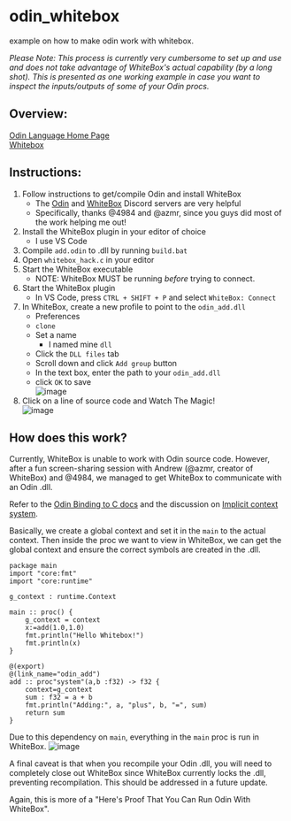 # odin_whitebox
example on how to make odin work with whitebox.

*Please Note: This process is currently very cumbersome to set up and use and does not take advantage of WhiteBox's actual capability (by a long shot).  This is presented as one working example in case you want to inspect the inputs/outputs of some of your Odin procs.*

## Overview:   
[Odin Language Home Page](https://odin-lang.org/)   
[Whitebox](https://whitebox.systems/)   


## Instructions:  
1. Follow instructions to get/compile Odin and install WhiteBox
    - The [Odin](https://discord.com/invite/sVBPHEv) and [WhiteBox](https://t.co/Oky8t1Ao7O) Discord servers are very helpful
    - Specifically, thanks @4984 and @azmr, since you guys did most of the work helping me out!
1. Install the WhiteBox plugin in your editor of choice
    - I use VS Code
1. Compile `add.odin` to .dll by running `build.bat`
1. Open `whitebox_hack.c` in your editor
1. Start the WhiteBox executable
    - NOTE: WhiteBox MUST be running _before_ trying to connect.
1. Start the WhiteBox plugin
    - In VS Code, press `CTRL + SHIFT + P` and select `WhiteBox: Connect`
1. In WhiteBox, create a new profile to point to the `odin_add.dll`
    - Preferences
    - `clone`
    - Set a name
        - I named mine `dll`
    - Click the `DLL files` tab
    - Scroll down and click `Add group` button
    - In the text box, enter the path to your `odin_add.dll`
    - click `OK` to save   
![image](https://user-images.githubusercontent.com/3990931/203457781-12983be6-9796-4253-a0c0-d48f234c4dcf.png)
1. Click on a line of source code and Watch The Magic!   
![image](https://user-images.githubusercontent.com/3990931/203457930-3d7ca6c0-23a7-4a0f-8124-df896cbdb835.png)

## How does this work?  

Currently, WhiteBox is unable to work with Odin source code. However, after a fun screen-sharing session with Andrew (@azmr, creator of WhiteBox) and @4984, we managed to get WhiteBox to communicate with an Odin .dll.

Refer to the [Odin Binding to C docs](https://odin-lang.org/news/binding-to-c/) and the discussion on [Implicit context system](https://odin-lang.org/docs/overview/#implicit-context-system).  

Basically, we create a global context and set it in the `main` to the actual context.  Then inside the proc we want to view in WhiteBox, we can get the global context and ensure the correct symbols are created in the .dll.  

```
package main
import "core:fmt"
import "core:runtime"

g_context : runtime.Context 

main :: proc() {
    g_context = context
    x:=add(1.0,1.0)
    fmt.println("Hello Whitebox!")
    fmt.println(x)
}

@(export) 
@(link_name="odin_add")
add :: proc"system"(a,b :f32) -> f32 {
    context=g_context
    sum : f32 = a + b
    fmt.println("Adding:", a, "plus", b, "=", sum)
    return sum
}
```

Due to this dependency on `main`, everything in the `main` proc is run in WhiteBox.
![image](https://user-images.githubusercontent.com/3990931/203458983-d76fc757-3b94-4211-b78b-714addd2f9b5.png)

A final caveat is that when you recompile your Odin .dll, you will need to completely close out WhiteBox since WhiteBox currently locks the .dll, preventing recompilation.  This should be addressed in a future update. 

Again, this is more of a "Here's Proof That You Can Run Odin With WhiteBox".  
